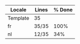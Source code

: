 |  Locale  |  Lines  | % Done|
|----------|---------|-------|
| Template |      35 |       |
| fr       |   35/35 |  100% |
| nl       |   12/35 |   34% |
